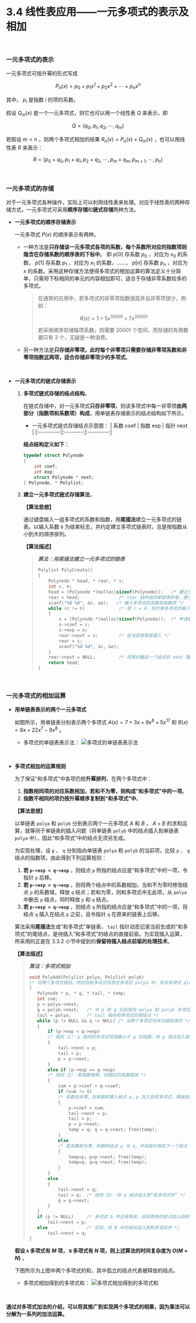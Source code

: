 # 3.4 线性表应用——一元多项式的表示及相加

<br>

### 一元多项式的表示

一元多项式可按升幂的形式写成

$$P_n(x) = p_0 + p_1x^1 + p_2x^2 + \cdots  + p_nx^n$$

其中， $p_i$ 是指数 $i$ 的项的系数。

假设 $Q_m(x)$ 是一个一元多项式，则它也可以用一个线性表 $Q$ 来表示，即

$$Q = (q_0, q_1, q_2, \cdots , q_m)$$

若假设 $m < n$ ，则两个多项式相加的结果 $R_n(x) = P_n(x) + Q_m(x)$ ，也可以用线性表 $R$ 来表示：

$$R = (p_0 + q_0, p_1 + q_1, p_2 + q_2, \cdots , p_m + q_m, p_{m+1}, \cdots , p_n)$$

<br>

### 一元多项式的存储

对于一元多项式各种操作，实际上可以利用线性表来处理。对应于线性表的两种存储方式，一元多项式可采用**顺序存储**和**链式存储**两种方法。

- **一元多项式的顺序存储表示**

  一元多项式 $P(x)$ 的顺序表示有两种。

  - 一种方法是**只存储该一元多项式各项的系数，每个系数所对应的指数项则隐含在存储系数的顺序表的下标中**。
    即 $p[0]$ 存系数 $p_0$ ，对应为 $x_0$ 的系数， $p[1]$ 存系数 $p_1$ ，对应为 $x_1$ 的系数，……， $p[n]$ 存系数 $p_n$ ，对应为 $x$ 的系数。采用这种存储方法使得多项式的相加运算的算法定义十分简单，只需将下标相同的单元的内容相加即可，适合于存储非零系数较多的多项式。

    > 在通常的应用中，若多项式的非零项指数很高并且非零项很少，例如：
    >
    > $$R(x) = 1 + 5x^{10000} + 7x^{20000}$$
    >
    > 若采用顺序存储每项系数，则需要 $20001$ 个空间，而存储的有用数据只有 $3$ 个，无疑是一种浪费。

  - 另一种方法是**只存储非零项，此时每个非零项只需要存储非零项系数和非零项指数这两项，适合存储非零项少的多项式**。

<br>

- **一元多项式的链式存储表示**

  1. **多项式链式存储的结点结构**。

     在链式存储中，对一元多项式**只存非零项**，则该多项式中每一非零项**由两部分（指数项和系数项）构成**，用单链表存储表示的结点结构如下所示。

     - 一元多项式链式存储结点示意图：
       | 系数 coef | 指数 exp | 指针 next |
       |:---------:|:--------:|:---------:|

     **结点结构定义如下**：

     ```c
     typedef struct Polynode
     {
         int coef;
         int exp;
         struct Polynode * next;
     } Polynode, * Polylist;
     ```

  2. **建立一元多项式链式存储算法**。

     **【算法思想】**

     通过键盘输入一组多项式的系数和指数，用**尾插法**建立一元多项式的链表。以输入系数 `0` 为结束标志，并约定建立多项式链表时，总是按指数从小到大的顺序排列。

     **【算法描述】**

     > **_算法：用尾插法建立一元多项式的链表_**
     >
     > ```c
     > Polylist PolyCreate()
     > {
     >     Polynode * head, * rear, * s;
     >     int c, e;
     >     head = (Polynode *)malloc(sizeof(Polynode));   /* 建立多项式的头结点 */
     >     rear = head;               /* rear 始终指向单链表的尾，便于尾插法建表 */
     >     scanf("%d %d", &c, &e);   /* 输入多项式的系数和指数项 */
     >     while (c != 0)             /* 若 c = 0，则代表多项式的输入结束 */
     >     {
     >         s = (Polynode *)malloc(sizeof(Polynode));  /* 申请新的结点 */
     >         s->coef = c;
     >         s->exp = e;
     >         rear->next = s;        /* 在当前表尾做插入 */
     >         rear = s;
     >         scanf("%d %d", &c, &e);
     >     }
     >     rear->next = NULL;         /* 将表的最后一个结点的 next 置 NULL，以表示结束 */
     >     return head;
     > }
     > ```

<br>

### 一元多项式的相加运算

- **用单链表表示的两个一元多项式**

  如图所示，用单链表分别表示两个多项式 $A(x) = 7 + 3x + 9x^8 + 5x^{17}$ 和 $B(x) = 8x + 22x^7 - 9x^8$ 。

  - 多项式的单链表表示法：
    ![多项式的单链表表示法](https://static.owo.cab/notes/image/cs/ds/chapter02/多项式的单链表表示法.webp "多项式的单链表表示法")

<br>

- **多项式相加的运算规则**

  为了保证“和多项式”中各项仍按**升幂排列**，在两个多项式中：

  1. **指数相同项的对应系数相加，若和不为零，则构成“和多项式”中的一项**。
  2. **指数不相同的项仍按升幂顺序复制到“和多项式”中**。

  **【算法思想】**

  以单链表 `polya` 和 `polyb` 分别表示两个一元多项式 $A$ 和 $B$ ， $A + B$ 的求和运算，就等同于单链表的插入问题（将单链表 `polyb` 中的结点插入到单链表 `polya` 中），因此“和多项式”中的结点无须另生成。

  为实现处理，设 `p` 、 `q` 分别指向单链表 `polya` 和 `polyb` 的当前项，比较 `p` 、 `q` 结点的指数项，由此得到下列运算规则：

  1. **若 `p->exp < q->exp`** ，则结点 `p` 所指的结点应是“和多项式”中的一项，令指针 `p` 后移。
  2. **若 `p->exp = q->exp`** ，则将两个结点中的系数相加，当和不为零时修改结点 `p` 的系数域，释放 `q` 结点；若和为零，则和多项式中无此项，从 `polya` 中删去 `p` 结点，同时释放 `p` 和 `q` 结点。
  3. **若 `p->exp > q->exp`** ，则结点 `q` 所指的结点应是“和多项式”中的一项，将结点 `q` 插入在结点 `p` 之前，且令指针 `q` 在原来的链表上后移。

  算法采用**尾插法**生成“和多项式”单链表， `tail` 指针动态记录当前生成的“和多项式”的尾结点，是待插入“和多项式”的结点的直接前驱。为实现插入运算，所采用的正是在 3.3.2 小节中提到的**保留待插入结点前驱的处理技术**。

  **【算法描述】**

  > **_算法：多项式相加_**
  >
  > ```c
  > void PolyAdd(Polylist polya, Polylist polyb)
  > /* 将两个多项式相加，然后将和多项式存放在多项式 polya 中，并将多项式 ployb 删除 */
  > {
  >    Polynode * p, * q, * tail, * temp;
  >    int sum;
  >    p = polya->next;
  >    q = polyb->next;   /* 令 p 和 q 分别指向 polya 和 polyb 多项式链表中的第一个结点 */
  >    tail = polya;      /* tail 指向和多项式的尾结点 */
  >    while (p != NULL && q != NULL) /* 当两个多项式均未扫描结束时 */
  >    {
  >        if (p->exp < q->exp)
  >        /* 规则（1）：p 指向的多项式项指数小于 q 的指数，将 p 结点加入到和多项式中 */
  >        {
  >            tail->next = p;
  >            tail = p;
  >            p = p->next;
  >        }
  >        else if (p->exp == q->exp)
  >        /* 规则（2）：若指数相等，则相应的系数相加 */
  >        {
  >            sum = p->coef + q->coef;
  >            if (sum != 0)
  >            /* 系数和非零，则系数和置入结点 p，p 加入到和多项式，释放结点 q，并将指针后移 */
  >            {
  >                p->coef = sum;
  >                tail->next = p;
  >                tail = p;
  >                p = p->next;
  >                temp = q; q = q->next; free(temp);
  >            }
  >            else
  >            /* 若系数和为零，则删除结点 p 与 q，并将指针指向下一个结点 */
  >            {
  >                temp=p; p=p->next; free(temp);
  >                temp=q; q=q->next; free(temp);
  >            }
  >        }
  >        else
  >        {
  >            tail->next = q;
  >            tail = q;  /* 规则（3）：将 q 结点加入到“和多项式中” */
  >            q = q->next;
  >        }
  >    }
  >    if (p != NULL)     /* 多项式 A 中还有剩余，则将剩余的结点加入到和多项式中 */
  >        tail->next = p;
  >    else               /* 否则，将 B 中的结点加入到和多项式中 */
  >        tail->next = q;
  > }
  > ```

  **假设 `A` 多项式有 $M$ 项， `B` 多项式有 $N$ 项，则上述算法的时间复杂度为 $O(M + N)$** 。

  下图所示为上图中两个多项式的和，其中孤立的结点代表被释放的结点。

  - 多项式相加得到的多项式和：
    ![多项式相加得到的多项式和](https://static.owo.cab/notes/image/cs/ds/chapter02/多项式相加得到的多项式和.webp "多项式相加得到的多项式和")

<br>

**通过对多项式加法的介绍，可以将其推广到实现两个多项式的相乘，因为乘法可以分解为一系列的加法运算。**
